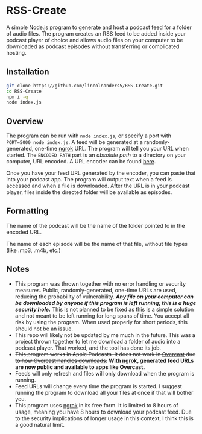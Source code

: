 # RSS-Create
A simple Node.js program to generate and host a podcast feed for a folder of audio files.
The program creates an RSS feed to be added inside your podcast player of choice and allows audio files on your computer to be downloaded as podcast episodes without transferring or complicated hosting.

## Installation
```bash
git clone https://github.com/lincolnanders5/RSS-Create.git
cd RSS-Create
npm i -q
node index.js
```

## Overview
The program can be run with `node index.js`, or specify a port with `PORT=5000 node index.js`.
A feed will be generated at a randomly-generated, one-time [ngrok](https://ngrok.com) URL.
The program will tell you your URL when started.
The `ENCODED PATH` part is an *absolute path* to a directory on your computer, URL encoded.
A URL encoder can be found [here](http://urlencoder.org).

Once you have your feed URL generated by the encoder, you can paste that into your podcast app.
The program will output text when a feed is accessed and when a file is downloaded.
After the URL is in your podcast player, files inside the directed folder will be available as episodes.

## Formatting
The name of the podcast will be the name of the folder pointed to in the encoded URL.

The name of each episode will be the name of that file, without file types (like .mp3, .m4b, etc.)

## Notes
- This program was thrown together with no error handling or security measures.
Public, randomly-generated, one-time URLs are used, reducing the probability of vulnerability.
***Any file on your computer can be downloaded by anyone if this program is left running; this is a huge security hole.***
This is not planned to be fixed as this is a simple solution and not meant to be left running for long spans of time.
You accept all risk by using the program. When used properly for short periods, this should not be an issue.
- This repo will likely not be updated by me much in the future.
This was a project thrown together to let me download a folder of audio into a podcast player.
That worked, and the tool has done its job.
- ~~This program works in Apple Podcasts. It does not work in [Overcast](https://overcast.fm) due to how [Overcast handles downloads](https://github.com/jakubroztocil/podcats/issues/8).~~ **With [ngrok](https://ngrok.com), generated feed URLs are now public and available to apps like Overcast.**
- Feeds will only refresh and files will only download when the program is running.
- Feed URLs will change every time the program is started.
I suggest running the program to download all your files at once if that will bother you.
- This program uses [ngrok](https://ngrok.com) in its free form.
It is limited to 8 hours of usage, meaning you have 8 hours to download your podcast feed.
Due to the security implications of longer usage in this context, I think this is a good natural limit.
